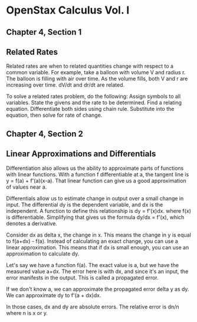 # OpenStax Calculus Vol. I

## Chapter 4, Section 1
## Related Rates

Related rates are when to related quantities change with respect to a common variable.
For example, take a balloon with volume V and radius r. The balloon is filling with air over time.
As the volume fills, both V and r are increasing over time. dV/dt and dr/dt are related.

To solve a related rates problem, do the following:
Assign symbols to all variables.
State the givens and the rate to be determined.
Find a relating equation.
Differentiate both sides using chain rule.
Substitute into the equation, then solve for rate of change.

## Chapter 4, Section 2
## Linear Approximations and Differentials

Differentiation also allows us the ability to approximate parts of functions with linear functions.
With a function f differentiable at a, the tangent line is y = f(a) + f'(a)(x-a).
That linear function can give us a good approximation of values near a.

Differentials allow us to estimate change in output over a small change in input.
The differential dy is the dependent variable, and dx is the independent.
A function to define this relationship is dy = f'(x)dx. where f(x) is differentiable.
Simplifying that gives us the formula dy/dx = f'(x), which denotes a derivative.

Consider dx as delta x, the change in x. This means the change in y is equal to f(a+dx) - f(a).
Instead of calculating an exact change, you can use a linear approximation.
This means that if dx is small enough, you can use an approximation to calculate dy.

Let's say we have a function f(a). The exact value is a, but we have the measured value a+dx.
The error here is with dx, and since it's an input, the error manifests in the output.
This is called a propagated error.

If we don't know a, we can approximate the propagated error delta y as dy.
We can approximate dy to f'(a + dx)dx.

In those cases, dx and dy are absolute errors. The relative error is dn/n where n is x or y.

